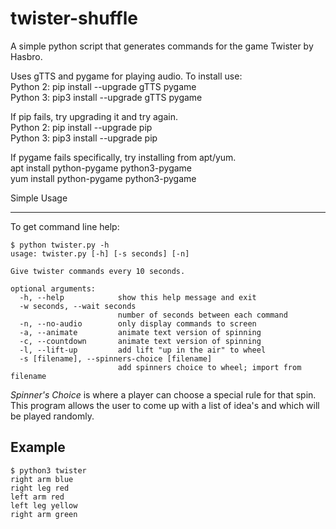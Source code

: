 # twister-shuffle
A simple python script that generates commands for the game Twister by Hasbro.

Uses gTTS and pygame for playing audio.  To install use:<br />
Python 2:  pip install --upgrade gTTS pygame<br />
Python 3:  pip3 install --upgrade gTTS pygame

If pip fails, try upgrading it and try again.<br />
Python 2:  pip install --upgrade pip<br />
Python 3:  pip3 install --upgrade pip

If pygame fails specifically, try installing from apt/yum.<br />
apt install python-pygame python3-pygame<br />
yum install python-pygame python3-pygame

Simple Usage
------ -----
To get command line help:

```
$ python twister.py -h
usage: twister.py [-h] [-s seconds] [-n]

Give twister commands every 10 seconds.

optional arguments:
  -h, --help            show this help message and exit
  -w seconds, --wait seconds
                        number of seconds between each command
  -n, --no-audio        only display commands to screen
  -a, --animate         animate text version of spinning
  -c, --countdown       animate text version of spinning
  -l, --lift-up         add lift "up in the air" to wheel
  -s [filename], --spinners-choice [filename]
                        add spinners choice to wheel; import from filename
```

*Spinner's Choice* is where a player can choose a special rule for that spin.  This program allows the user to come up with a list of idea's and which will be played randomly.

Example
-------

```
$ python3 twister
right arm blue
right leg red
left arm red 
left leg yellow
right arm green
```
